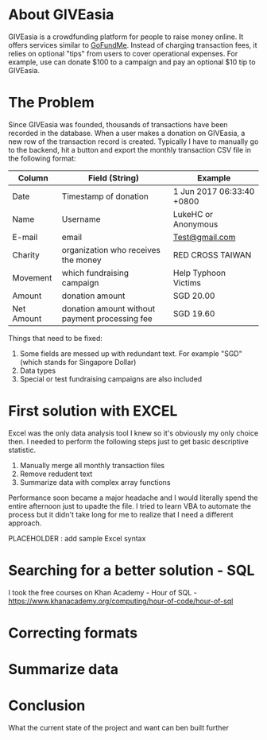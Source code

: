 # About GIVEasia
GIVEasia is a crowdfunding platform for people to raise money online. It offers services similar to [GoFundMe](https://www.gofundme.com/). Instead of charging transaction fees, it relies on optional "tips" from users to cover operational expenses. For example, use can donate $100 to a campaign and pay an optional $10 tip to GIVEasia. 


# The Problem
Since GIVEasia was founded, thousands of transactions have been recorded in the database. When a user makes a donation on GIVEasia, a new row of the transaction record is created. Typically I have to manually go to the backend, hit a button and export the monthly transaction CSV file in the following format:

Column| Field (String) | Example 
------|-------|--------
Date | Timestamp of donation | 1 Jun 2017 06:33:40 +0800
Name | Username | LukeHC or Anonymous
E-mail | email | Test@gmail.com
Charity |	organization who receives the money | RED CROSS TAIWAN
Movement | which fundraising campaign | Help Typhoon Victims
Amount | donation amount | SGD 20.00
Net Amount | donation amount without payment processing fee	| SGD 19.60

Things that need to be fixed:

1. Some fields are messed up with redundant text. For example "SGD" (which stands for Singapore Dollar)
2. Data types
3. Special or test fundraising campaigns are also included 

# First solution with EXCEL 

Excel was the only data analysis tool I knew so it's obviously my only choice then. I needed to perform the following steps just to get basic descriptive statistic.

1. Manually merge all monthly transaction files
2. Remove redudent text
3. Summarize data with complex array functions

Performance soon became a major headache and I would literally spend the entire afternoon just to upadte the file. I tried to learn VBA to automate the process but it didn't take long for me to realize that I need a different approach.

PLACEHOLDER : add sample Excel syntax

# Searching for a better solution - SQL

I took the free courses on Khan Academy - Hour of SQL - https://www.khanacademy.org/computing/hour-of-code/hour-of-sql


#  Correcting formats


# Summarize data

# Conclusion
What the current state of the project and want can ben built further 


